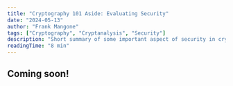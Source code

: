 ```yaml
---
title: "Cryptography 101 Aside: Evaluating Security"
date: "2024-05-13"
author: "Frank Mangone"
tags: ["Cryptography", "Cryptanalysis", "Security"]
description: "Short summary of some important aspect of security in cryptography"
readingTime: "8 min"
---
```


## Coming soon!
